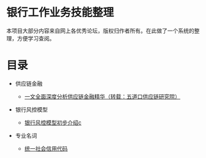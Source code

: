 # 银行工作业务技能整理

本项目大部分内容来自网上各优秀论坛，版权归作者所有。在此做了一个系统的整理，方便学习查阅。

目录
====

* 供应链金融

     * <a href="https://github.com/Mein-Augenstern/Bank-Job-Guide/blob/main/docs/%E4%B8%80%E6%96%87%E5%85%A8%E9%9D%A2%E6%B7%B1%E5%BA%A6%E5%88%86%E6%9E%90%E4%BE%9B%E5%BA%94%E9%93%BE%E9%87%91%E8%9E%8D%E7%B2%BE%E5%8D%8E.md">一文全面深度分析供应链金融精华（转载：五道口供应链研究院）</a>

* 银行风控模型

    * <a href="">银行风控模型初步介绍c</a>

* 专业名词

    * <a href="">统一社会信用代码</a>
